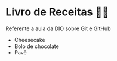 # Livro de Receitas :man_cook:

Referente a aula da DIO sobre Git e GitHub

* Cheesecake 
* Bolo de chocolate
* Pavê

